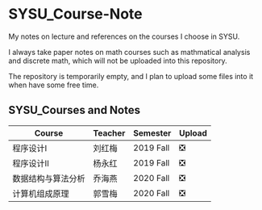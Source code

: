# SYSU_Course-Note

My notes on lecture and references on the courses I choose in SYSU.

I always take paper notes on math courses such as mathmatical analysis and discrete math, which will not be uploaded into this repository.

The repository is temporarily empty, and I plan to upload some files into it when have some free time.

## SYSU_Courses and Notes

| Course             | Teacher | Semester  | Upload                        |
| ------------------ | ------- | --------- | ----------------------------- |
| 程序设计I          | 刘红梅  | 2019 Fall | :negative_squared_cross_mark: |
| 程序设计II         | 杨永红  | 2019 Fall | :negative_squared_cross_mark: |
| 数据结构与算法分析 | 乔海燕  | 2020 Fall | :negative_squared_cross_mark: |
| 计算机组成原理     | 郭雪梅  | 2020 Fall | :negative_squared_cross_mark: |


